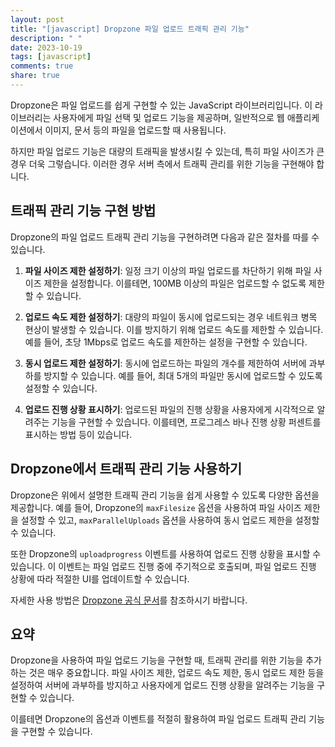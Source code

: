 ```yaml
---
layout: post
title: "[javascript] Dropzone 파일 업로드 트래픽 관리 기능"
description: " "
date: 2023-10-19
tags: [javascript]
comments: true
share: true
---
```


Dropzone은 파일 업로드를 쉽게 구현할 수 있는 JavaScript 라이브러리입니다. 이 라이브러리는 사용자에게 파일 선택 및 업로드 기능을 제공하며, 일반적으로 웹 애플리케이션에서 이미지, 문서 등의 파일을 업로드할 때 사용됩니다.

하지만 파일 업로드 기능은 대량의 트래픽을 발생시킬 수 있는데, 특히 파일 사이즈가 큰 경우 더욱 그렇습니다. 이러한 경우 서버 측에서 트래픽 관리를 위한 기능을 구현해야 합니다.

## 트래픽 관리 기능 구현 방법

Dropzone의 파일 업로드 트래픽 관리 기능을 구현하려면 다음과 같은 절차를 따를 수 있습니다.

1. **파일 사이즈 제한 설정하기**: 일정 크기 이상의 파일 업로드를 차단하기 위해 파일 사이즈 제한을 설정합니다. 이를테면, 100MB 이상의 파일은 업로드할 수 없도록 제한할 수 있습니다.

2. **업로드 속도 제한 설정하기**: 대량의 파일이 동시에 업로드되는 경우 네트워크 병목 현상이 발생할 수 있습니다. 이를 방지하기 위해 업로드 속도를 제한할 수 있습니다. 예를 들어, 초당 1Mbps로 업로드 속도를 제한하는 설정을 구현할 수 있습니다.

3. **동시 업로드 제한 설정하기**: 동시에 업로드하는 파일의 개수를 제한하여 서버에 과부하를 방지할 수 있습니다. 예를 들어, 최대 5개의 파일만 동시에 업로드할 수 있도록 설정할 수 있습니다.

4. **업로드 진행 상황 표시하기**: 업로드된 파일의 진행 상황을 사용자에게 시각적으로 알려주는 기능을 구현할 수 있습니다. 이를테면, 프로그레스 바나 진행 상황 퍼센트를 표시하는 방법 등이 있습니다.

## Dropzone에서 트래픽 관리 기능 사용하기

Dropzone은 위에서 설명한 트래픽 관리 기능을 쉽게 사용할 수 있도록 다양한 옵션을 제공합니다. 예를 들어, Dropzone의 `maxFilesize` 옵션을 사용하여 파일 사이즈 제한을 설정할 수 있고, `maxParallelUploads` 옵션을 사용하여 동시 업로드 제한을 설정할 수 있습니다.

또한 Dropzone의 `uploadprogress` 이벤트를 사용하여 업로드 진행 상황을 표시할 수 있습니다. 이 이벤트는 파일 업로드 진행 중에 주기적으로 호출되며, 파일 업로드 진행 상황에 따라 적절한 UI를 업데이트할 수 있습니다.

자세한 사용 방법은 [Dropzone 공식 문서](https://www.dropzonejs.com/)를 참조하시기 바랍니다.

## 요약

Dropzone을 사용하여 파일 업로드 기능을 구현할 때, 트래픽 관리를 위한 기능을 추가하는 것은 매우 중요합니다. 파일 사이즈 제한, 업로드 속도 제한, 동시 업로드 제한 등을 설정하여 서버에 과부하를 방지하고 사용자에게 업로드 진행 상황을 알려주는 기능을 구현할 수 있습니다.

이를테면 Dropzone의 옵션과 이벤트를 적절히 활용하여 파일 업로드 트래픽 관리 기능을 구현할 수 있습니다.